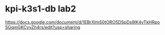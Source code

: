 # kpi-k3s1-db lab2

https://docs.google.com/document/d/1EBrXImS0tORO5DSpDs9lK4vTkHRpoSGqmGKCyyZh4rs/edit?usp=sharing